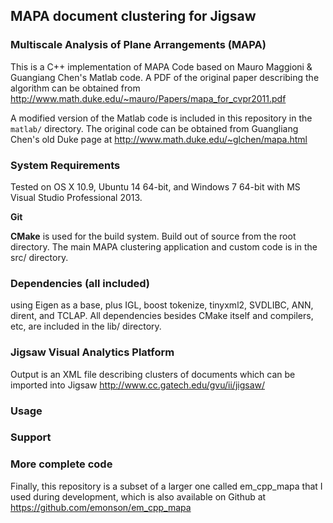 ## MAPA document clustering for Jigsaw

### Multiscale Analysis of Plane Arrangements (MAPA)

This is a C++ implementation of MAPA Code based on Mauro Maggioni & Guangiang Chen's 
Matlab code. A PDF of the original paper describing the algorithm can be obtained 
from http://www.math.duke.edu/~mauro/Papers/mapa_for_cvpr2011.pdf

A modified version of the Matlab code is included in this repository in
the `matlab/` directory. The original code can be obtained from
Guangliang Chen's old Duke page at http://www.math.duke.edu/~glchen/mapa.html

### System Requirements

Tested on OS X 10.9, Ubuntu 14 64-bit, and Windows 7 64-bit with MS Visual
Studio Professional 2013.

**Git**

**CMake** is used for the build system. Build out of source from the root
directory. The main MAPA clustering application and custom code is in 
the src/ directory.

### Dependencies (all included)

using Eigen as a base, plus IGL, boost tokenize, tinyxml2, SVDLIBC, ANN, dirent,
and TCLAP. All dependencies besides CMake itself and compilers, etc, are 
included in the lib/ directory.

### Jigsaw Visual Analytics Platform

Output is an XML file describing clusters of documents which can be
imported into Jigsaw http://www.cc.gatech.edu/gvu/ii/jigsaw/

### Usage


### Support


### More complete code

Finally, this repository is a subset of a larger one called em_cpp_mapa that
I used during development, which is also available on Github at
https://github.com/emonson/em_cpp_mapa

